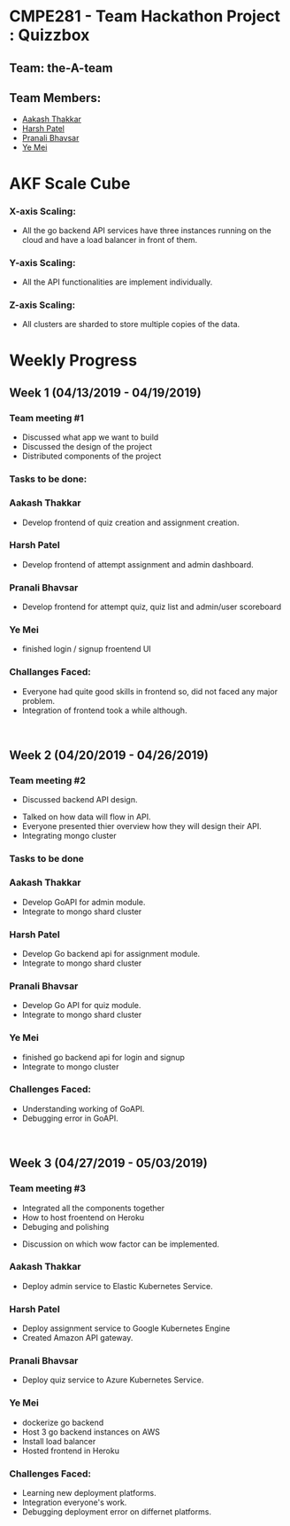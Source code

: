 # CMPE281 - Team Hackathon Project : Quizzbox

## Team: the-A-team

## Team Members:
* [Aakash Thakkar](https://github.com/Akash2707)
* [Harsh Patel](https://github.com/harsh2911)
* [Pranali Bhavsar](https://github.com/pranali139)
* [Ye Mei](https://github.com/MeirYeMei)

# AKF Scale Cube

### X-axis Scaling: 
- All the go backend API services have three instances running on the cloud and have a load balancer in front of them.

### Y-axis Scaling:
- All the API functionalities are implement individually. 

### Z-axis Scaling:
- All clusters are sharded to store multiple copies of the data.

# Weekly Progress
## Week 1 (04/13/2019 - 04/19/2019)
### Team meeting #1
- Discussed what app we want to build
- Discussed the design of the project
- Distributed components of the project

### Tasks to be done:
### Aakash Thakkar
   * Develop frontend of quiz creation and assignment creation.
### Harsh Patel
   * Develop frontend of attempt assignment and admin dashboard.
### Pranali Bhavsar
  * Develop frontend for attempt quiz, quiz list and admin/user scoreboard
### Ye Mei
  - finished login / signup froentend UI
### Challanges Faced:
  * Everyone had quite good skills in frontend so, did not faced any major problem.
  * Integration of frontend took a while although.
  </br>
  
## Week 2 (04/20/2019 - 04/26/2019)
### Team meeting #2
  - Discussed backend API design.
  * Talked on how data will flow in API.
  * Everyone presented thier overview how they will design their API.
  * Integrating mongo cluster
### Tasks to be done
### Aakash Thakkar
  * Develop GoAPI for admin module.
  * Integrate to mongo shard cluster
### Harsh Patel
  * Develop Go backend api for assignment module.
  * Integrate to mongo shard cluster
### Pranali Bhavsar
  * Develop Go API for quiz module.
  * Integrate to mongo shard cluster
### Ye Mei
  - finished go backend api for login and signup
  - Integrate to mongo cluster
### Challenges Faced:
  * Understanding working of GoAPI.
  * Debugging error in GoAPI.
  </br>
  
## Week 3 (04/27/2019 - 05/03/2019)
### Team meeting #3
- Integrated all the components together
- How to host froentend on Heroku
- Debuging and polishing
* Discussion on which wow factor can be implemented.

### Aakash Thakkar
  * Deploy admin service to Elastic Kubernetes Service.
### Harsh Patel
  * Deploy assignment service to Google Kubernetes Engine
  * Created Amazon API gateway.
### Pranali Bhavsar
  * Deploy quiz service to Azure Kubernetes Service.
### Ye Mei
  - dockerize go backend
  - Host 3 go backend instances on AWS
  - Install load balancer
  - Hosted frontend in Heroku
 ### Challenges Faced:
 * Learning new deployment platforms.
 * Integration everyone's work.
 * Debugging deployment error on differnet platforms.
